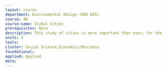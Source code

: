 ```yaml
---
layout: course 
department: Environmental Design (ENV DES)
course: 4B
course-name: Global Cities
prerequisites: None
description: This study of cities is more important than ever; for the first time in history more people live in urban than rural areas, and cities will account for all of the world's population growth for at least the next half-century. We will explore the challenges facing global cities in the 21st Century and expose students to some of the key texts, theories, and methods of inquiry that shape the built environment, from the human scale of home and community to the regional scale of the megacity.
units: 3
tools: 
cluster: Social Science,Economics/Business
foundational: 
applied: Applied
meta: 
---
```

